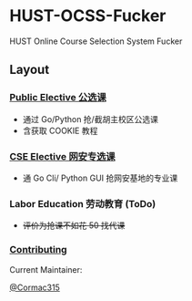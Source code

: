 # HUST-OCSS-Fucker

HUST Online Course Selection System Fucker

## Layout

### [Public Elective 公选课](./Public%20Elective/README.md)

- 通过 Go/Python 抢/截胡主校区公选课
- 含获取 COOKIE 教程

### [CSE Elective 网安专选课](./CSE%20Elective//README.md)

- 通 Go Cli/ Python GUI 抢网安基地的专业课

### Labor Education 劳动教育 (ToDo)

- ~~评价为抢课不如花 50 找代课~~

### [Contributing](./contributing.md)

Current Maintainer:

[@Cormac315](https://github.com/Cormac315)
